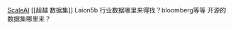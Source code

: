[ScaleAI](https://www.bilibili.com/video/BV1Qh4y1b7Rj/?-Arouter=story&buvid=Z04E510301E2317E4258B86E9DE3EE9C4D01&is_story_h5=false&mid=VWzcmGUtEsG3cu5l2eCFlg%3D%3D&p=1&plat_id=163&share_from=ugc&share_medium=iphone&share_plat=ios&share_session_id=E275558E-925B-43C9-9B65-677EFD7C7653&share_source=WEIXIN&share_tag=s_i&timestamp=1683997340&unique_k=18iDbvI&up_id=15503525)
[[超越 数据集]]
Laion5b
行业数据哪里来得找？bloomberg等等
开源的数据集哪里来？